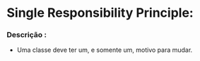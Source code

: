 # Single Responsibility Principle:

### Descrição :
* Uma classe deve ter um, e somente um, motivo para mudar.



